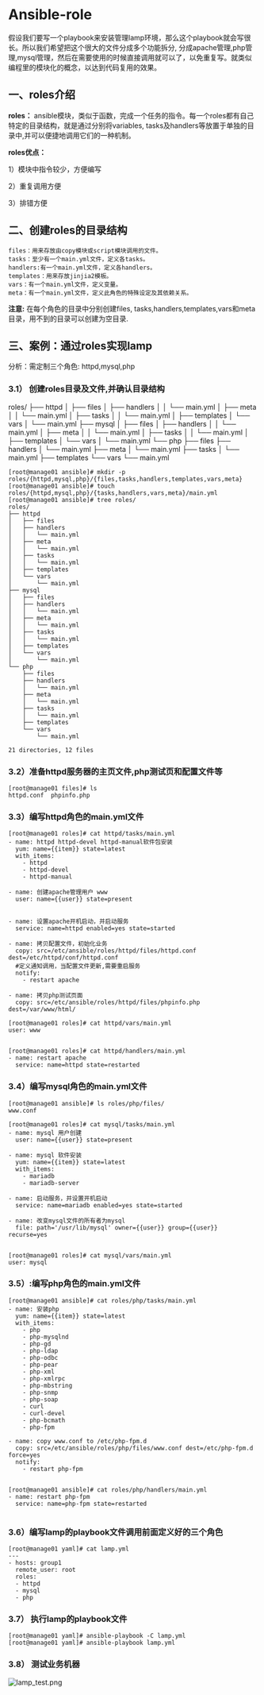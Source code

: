 # Ansible-role

假设我们要写一个playbook来安装管理lamp环境，那么这个playbook就会写很长。所以我们希望把这个很大的文件分成多个功能拆分, 分成apache管理,php管理,mysql管理，然后在需要使用的时候直接调用就可以了，以免重复写。就类似编程里的模块化的概念，以达到代码复用的效果。

## 一、roles介绍

**roles：** ansible模块，类似于函数，完成一个任务的指令。每一个roles都有自己特定的目录结构，就是通过分别将variables, tasks及handlers等放置于单独的目录中,并可以便捷地调用它们的一种机制。

**roles优点：**

1）模块中指令较少，方便编写

2）重复调用方便

3）排错方便

## 二、创建roles的目录结构

```
files：用来存放由copy模块或script模块调用的文件。
tasks：至少有一个main.yml文件，定义各tasks。
handlers:有一个main.yml文件，定义各handlers。
templates：用来存放jinjia2模板。
vars：有一个main.yml文件，定义变量。
meta：有一个main.yml文件，定义此角色的特殊设定及其依赖关系。
```

**注意:** 在每个角色的目录中分别创建files, tasks,handlers,templates,vars和meta目录，用不到的目录可以创建为空目录.

## 三、案例：通过roles实现lamp

分析：需定制三个角色: httpd,mysql,php

### 3.1） 创建roles目录及文件,并确认目录结构

roles/
├── httpd
│ ├── files
│ ├── handlers
│ │ └── main.yml
│ ├── meta
│ │ └── main.yml
│ ├── tasks
│ │ └── main.yml
│ ├── templates
│ └── vars
│ └── main.yml
├── mysql
│ ├── files
│ ├── handlers
│ │ └── main.yml
│ ├── meta
│ │ └── main.yml
│ ├── tasks
│ │ └── main.yml
│ ├── templates
│ └── vars
│ └── main.yml
└── php
├── files
├── handlers
│ └── main.yml
├── meta
│ └── main.yml
├── tasks
│ └── main.yml
├── templates
└── vars
└── main.yml

```
[root@manage01 ansible]# mkdir -p roles/{httpd,mysql,php}/{files,tasks,handlers,templates,vars,meta}
[root@manage01 ansible]# touch roles/{httpd,mysql,php}/{tasks,handlers,vars,meta}/main.yml
[root@manage01 ansible]# tree roles/
roles/
├── httpd
│   ├── files
│   ├── handlers
│   │   └── main.yml
│   ├── meta
│   │   └── main.yml
│   ├── tasks
│   │   └── main.yml
│   ├── templates
│   └── vars
│       └── main.yml
├── mysql
│   ├── files
│   ├── handlers
│   │   └── main.yml
│   ├── meta
│   │   └── main.yml
│   ├── tasks
│   │   └── main.yml
│   ├── templates
│   └── vars
│       └── main.yml
└── php
    ├── files
    ├── handlers
    │   └── main.yml
    ├── meta
    │   └── main.yml
    ├── tasks
    │   └── main.yml
    ├── templates
    └── vars
        └── main.yml

21 directories, 12 files
```

### 3.2）准备httpd服务器的主页文件,php测试页和配置文件等

```
[root@manage01 files]# ls
httpd.conf  phpinfo.php
```

### 3.3）编写httpd角色的main.yml文件

```
[root@manage01 roles]# cat httpd/tasks/main.yml 
- name: httpd httpd-devel httpd-manual软件包安装
  yum: name={{item}} state=latest
  with_items:
    - httpd
    - httpd-devel
    - httpd-manual

- name: 创建apache管理用户 www
  user: name={{user}} state=present


- name: 设置apache开机启动，并启动服务
  service: name=httpd enabled=yes state=started

- name: 拷贝配置文件，初始化业务
  copy: src=/etc/ansible/roles/httpd/files/httpd.conf dest=/etc/httpd/conf/httpd.conf
  #定义通知调用，当配置文件更新,需要重启服务
  notify: 
    - restart apache

- name: 拷贝php测试页面
  copy: src=/etc/ansible/roles/httpd/files/phpinfo.php dest=/var/www/html/

[root@manage01 roles]# cat httpd/vars/main.yml
user: www


[root@manage01 roles]# cat httpd/handlers/main.yml 
- name: restart apache
  service: name=httpd state=restarted
```

### 3.4）编写mysql角色的main.yml文件

```
[root@manage01 ansible]# ls roles/php/files/
www.conf

[root@manage01 roles]# cat mysql/tasks/main.yml 
- name: mysql 用户创建
  user: name={{user}} state=present

- name: mysql 软件安装
  yum: name={{item}} state=latest
  with_items:
    - mariadb
    - mariadb-server

- name: 启动服务，并设置开机启动
  service: name=mariadb enabled=yes state=started

- name: 改变mysql文件的所有者为mysql
  file: path='/usr/lib/mysql' owner={{user}} group={{user}} recurse=yes


[root@manage01 roles]# cat mysql/vars/main.yml 
user: mysql
```

### 3.5）:编写php角色的main.yml文件

```
[root@manage01 ansible]# cat roles/php/tasks/main.yml 
- name: 安装php
  yum: name={{item}} state=latest
  with_items:
    - php
    - php-mysqlnd
    - php-gd
    - php-ldap
    - php-odbc
    - php-pear
    - php-xml
    - php-xmlrpc
    - php-mbstring
    - php-snmp
    - php-soap
    - curl
    - curl-devel 
    - php-bcmath
    - php-fpm

- name: copy www.conf to /etc/php-fpm.d
  copy: src=/etc/ansible/roles/php/files/www.conf dest=/etc/php-fpm.d force=yes
  notify:
    - restart php-fpm


[root@manage01 ansible]# cat roles/php/handlers/main.yml 
- name: restart php-fpm
  service: name=php-fpm state=restarted
    
```

### 3.6）编写lamp的playbook文件调用前面定义好的三个角色

```
[root@manage01 yaml]# cat lamp.yml 
---
- hosts: group1
  remote_user: root
  roles:
  - httpd
  - mysql
  - php
```

### 3.7） 执行lamp的playbook文件

```
[root@manage01 yaml]# ansible-playbook -C lamp.yml
[root@manage01 yaml]# ansible-playbook lamp.yml
```

### 3.8） 测试业务机器

![lamp_test.png](https://www.zutuanxue.com:8000/static/media/images/2020/10/6/1601969569380.png)
